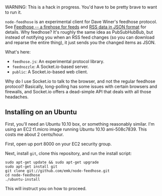 WARNING: This is a hack in progress.  You'd have to be pretty brave to want
to run it.

`node-feedhose` is an experimental client for Dave Winer's feedhose
protocol.  See [Feedhose -- a firehose for feeds][fh1] and [RSS data in
JSON format][fh2] for details.  Why feedhose?  It's roughly the same idea
as PubSubHubBub, but instead of notifying you when an RSS feed changes (so
you can download and reparse the entire thing), it just sends you the
changed items as JSON.

[fh1]: http://scripting.com/stories/2010/09/30/feedhoseAFirehoseForFeeds.html
[fh2]: http://scripting.com/stories/2010/10/09/nextStepsInTheFeedhoseProj.html

What's here:

* `feedhose.js`: An experimental protocol library.
* `feednozzle`: A Socket.io-based server.
* `public`: A Socket.io-based web client.

Why do I use Socket.io to talk to the browser, and not the regular feedhose
protocol?  Basically, long-polling has some issues with certain browsers
and firewalls, and Socket.io offers a dead-simple API that deals with all
those headaches.

## Installing on an Ubuntu

First, you'll need an Ubuntu 10.10 box, or something reasonably similar.
I'm using an EC2 t1.micro image running Ubuntu 10.10 ami-508c7839.  This
costs me about 2 cents/hour.

First, open up port 8000 on your EC2 security group.

Next, install `git`, clone this repository, and run the install script:

    sudo apt-get update && sudo apt-get upgrade
    sudo apt-get install git
    git clone git://github.com/emk/node-feedhose.git
    cd node-feedhose
    ./ubuntu-install

This will instruct you on how to proceed.

    
